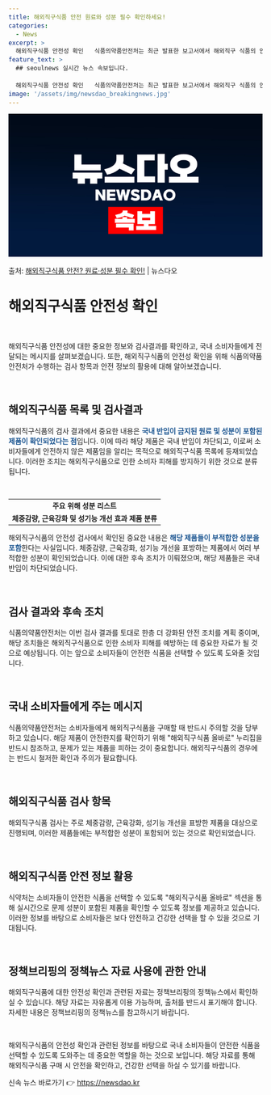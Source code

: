 ```yaml
---
title: 해외직구식품 안전 원료와 성분 필수 확인하세요!
categories:
  - News
excerpt: >
  해외직구식품 안전성 확인   식품의약품안전처는 최근 발표한 보고서에서 해외직구 식품의 안전성을 보장할 수 없…
feature_text: >
  ## seoulnews 실시간 뉴스 속보입니다.

  해외직구식품 안전성 확인   식품의약품안전처는 최근 발표한 보고서에서 해외직구 식품의 안전성을 보장할 수 없…
image: '/assets/img/newsdao_breakingnews.jpg'
---
```


![뉴스다오 속보](/assets/img/newsdao_breakingnews.jpg)

<p>출처: <a href="https://newsdao.kr/4114" rel="dofollow">해외직구식품 안전? 원료·성분 필수 확인!</a> | 뉴스다오</p>

<h1>해외직구식품 안전성 확인</h1>
<p data-ke-size="size16">&nbsp;</p>
해외직구식품 안전성에 대한 중요한 정보와 검사결과를 확인하고, 국내 소비자들에게 전달되는 메시지를 살펴보겠습니다. 또한, 해외직구식품의 안전성 확인을 위해 식품의약품안전처가 수행하는 검사 항목과 안전 정보의 활용에 대해 알아보겠습니다.
<p data-ke-size="size16">&nbsp;</p>

<h2 data-ke-size="size26">해외직구식품 목록 및 검사결과</h2>
해외직구식품의 검사 결과에서 중요한 내용은 <b><span style="color: #1a5490;">국내 반입이 금지된 원료 및 성분이 포함된 제품이 확인되었다는 점</span></b>입니다. 이에 따라 해당 제품은 국내 반입이 차단되고, 이로써 소비자들에게 안전하지 않은 제품임을 알리는 목적으로 해외직구식품 목록에 등재되었습니다.
이러한 조치는 해외직구식품으로 인한 소비자 피해를 방지하기 위한 것으로 분류됩니다.
<p data-ke-size="size16">&nbsp;</p>

<table>
  <tr>
    <td style="text-align: center; height: 17px;"><b>주요 위해 성분 리스트</b></td>
  </tr>
  <tr>
    <td style="text-align: center; height: 17px;"><b>체중감량, 근육강화 및 성기능 개선 효과 제품 분류</b></td>
  </tr>
</table>

해외직구식품의 안전성 검사에서 확인된 중요한 내용은 <b><span style="color: #1a5490;">해당 제품들이 부적합한 성분을 포함</span></b>한다는 사실입니다. 체중감량, 근육강화, 성기능 개선을 표방하는 제품에서 여러 부적합한 성분이 확인되었습니다. 이에 대한 후속 조치가 이뤄졌으며, 해당 제품들은 국내 반입이 차단되었습니다.
<p data-ke-size="size16">&nbsp;</p>

<h2 data-ke-size="size26">검사 결과와 후속 조치</h2>
식품의약품안전처는 이번 검사 결과를 토대로 한층 더 강화된 안전 조치를 계획 중이며, 해당 조치들은 해외직구식품으로 인한 소비자 피해를 예방하는 데 중요한 자료가 될 것으로 예상됩니다.
이는 앞으로 소비자들이 안전한 식품을 선택할 수 있도록 도와줄 것입니다.
<p data-ke-size="size16">&nbsp;</p>

<h2 data-ke-size="size26">국내 소비자들에게 주는 메시지</h2>
식품의약품안전처는 소비자들에게 해외직구식품을 구매할 때 반드시 주의할 것을 당부하고 있습니다. 해당 제품이 안전한지를 확인하기 위해 "해외직구식품 올바로" 누리집을 반드시 참조하고, 문제가 있는 제품을 피하는 것이 중요합니다.
해외직구식품의 경우에는 반드시 철저한 확인과 주의가 필요합니다.
<p data-ke-size="size16">&nbsp;</p>

<h2 data-ke-size="size26">해외직구식품 검사 항목</h2>
해외직구식품 검사는 주로 체중감량, 근육강화, 성기능 개선을 표방한 제품을 대상으로 진행되며, 이러한 제품들에는 부적합한 성분이 포함되어 있는 것으로 확인되었습니다.
<p data-ke-size="size16">&nbsp;</p>

<h2 data-ke-size="size26">해외직구식품 안전 정보 활용</h2>
식약처는 소비자들이 안전한 식품을 선택할 수 있도록 "해외직구식품 올바로" 섹션을 통해 실시간으로 문제 성분이 포함된 제품을 확인할 수 있도록 정보를 제공하고 있습니다. 이러한 정보를 바탕으로 소비자들은 보다 안전하고 건강한 선택을 할 수 있을 것으로 기대됩니다.
<p data-ke-size="size16">&nbsp;</p>

<h2 data-ke-size="size26">정책브리핑의 정책뉴스 자료 사용에 관한 안내</h2>
해외직구식품에 대한 안전성 확인과 관련된 자료는 정책브리핑의 정책뉴스에서 확인하실 수 있습니다. 해당 자료는 자유롭게 이용 가능하며, 출처를 반드시 표기해야 합니다. 자세한 내용은 정책브리핑의 정책뉴스를 참고하시기 바랍니다.
<p data-ke-size="size16">&nbsp;</p>
해외직구식품의 안전성 확인과 관련된 정보를 바탕으로 국내 소비자들이 안전한 식품을 선택할 수 있도록 도와주는 데 중요한 역할을 하는 것으로 보입니다. 해당 자료를 통해 해외직구식품 구매 시 안전을 확인하고, 건강한 선택을 하실 수 있기를 바랍니다. 

신속 뉴스 바로가기 👉 <a href="https://newsdao.kr" rel="dofollow">https://newsdao.kr</a>


